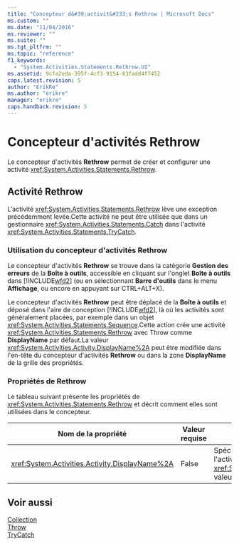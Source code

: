 ```yaml
---
title: "Concepteur d&#39;activit&#233;s Rethrow | Microsoft Docs"
ms.custom: ""
ms.date: "11/04/2016"
ms.reviewer: ""
ms.suite: ""
ms.tgt_pltfrm: ""
ms.topic: "reference"
f1_keywords: 
  - "System.Activities.Statements.Rethrow.UI"
ms.assetid: 9cfa2eda-395f-4cf3-9154-83fadd4f7452
caps.latest.revision: 5
author: "ErikRe"
ms.author: "erikre"
manager: "erikre"
caps.handback.revision: 5
---
```

# Concepteur d&#39;activit&#233;s Rethrow
Le concepteur d'activités **Rethrow** permet de créer et configurer une activité <xref:System.Activities.Statements.Rethrow>.  
  
## Activité Rethrow  
 L'activité <xref:System.Activities.Statements.Rethrow> lève une exception précédemment levée.Cette activité ne peut être utilisée que dans un gestionnaire <xref:System.Activities.Statements.Catch> dans l'activité <xref:System.Activities.Statements.TryCatch>.  
  
### Utilisation du concepteur d'activités Rethrow  
 Le concepteur d'activités **Rethrow** se trouve dans la catégorie **Gestion des erreurs** de la **Boîte à outils**, accessible en cliquant sur l'onglet **Boîte à outils** dans [!INCLUDE[wfd2](../workflow-designer/includes/wfd2_md.md)] \(ou en sélectionnant **Barre d'outils** dans le menu **Affichage**, ou encore en appuyant sur CTRL\+ALT\+X\).  
  
 Le concepteur d'activités **Rethrow** peut être déplacé de la **Boîte à outils** et déposé dans l'aire de conception [!INCLUDE[wfd2](../workflow-designer/includes/wfd2_md.md)], là où les activités sont généralement placées, par exemple dans un objet <xref:System.Activities.Statements.Sequence>.Cette action crée une activité <xref:System.Activities.Statements.Rethrow> avec Throw comme **DisplayName** par défaut.La valeur <xref:System.Activities.Activity.DisplayName%2A> peut être modifiée dans l'en\-tête du concepteur d'activités **Rethrow** ou dans la zone **DisplayName** de la grille des propriétés.  
  
### Propriétés de Rethrow  
 Le tableau suivant présente les propriétés de <xref:System.Activities.Statements.Rethrow> et décrit comment elles sont utilisées dans le concepteur.  
  
|Nom de la propriété|Valeur requise|Utilisation|  
|-------------------------|--------------------|-----------------|  
|<xref:System.Activities.Activity.DisplayName%2A>|False|Spécifie le nom convivial facultatif de l'activité <xref:System.Activities.Statements.ReThrow>.La valeur par défaut est Rethrow.|  
  
## Voir aussi  
 [Collection](../workflow-designer/collection-activity-designers.md)   
 [Throw](../workflow-designer/throw-activity-designer.md)   
 [TryCatch](../workflow-designer/trycatch-activity-designer.md)